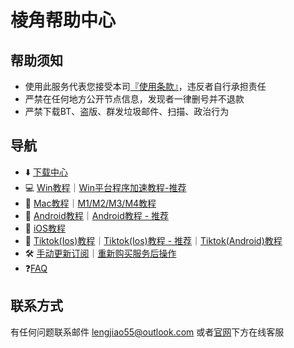 # 棱角帮助中心

## 帮助须知

* 使用此服务代表您接受本司[『使用条款』](https://www.lengjiao.me/terms.html)，违反者自行承担责任
* 严禁在任何地方公开节点信息，发现者一律删号并不退款
* 严禁下载BT、盗版、群发垃圾邮件、扫描、政治行为

## 导航

* ⬇️ [下载中心](wiki/download.md)
* 💻 [Win教程](wiki/win.md)｜[Win平台程序加速教程-推荐](wiki/win-ping-tai-cheng-xu-jia-su-jiao-cheng-tui-jian.md)
* 🍏 [Mac教程](wiki/mac.md)｜[M1/M2/M3/M4教程](wiki/ios.md)
* 📱 [Android教程](wiki/android.md)｜[Android教程 - 推荐](wiki/android-1.md)
* 🍎 [iOS教程](wiki/ios.md)
* 🎵 [Tiktok(Ios)教程](qi-ta-jiao-cheng/ios-ping-tai-shi-yong-tiktok-jiao-cheng.md)｜[Tiktok(Ios)教程 - 推荐](qi-ta-jiao-cheng/ios-ping-tai-shi-yong-tiktok-jiao-cheng-ios16.4-tui-jian.md)｜[Tiktok(Android)教程](qi-ta-jiao-cheng/android-ping-tai-shi-yong-tiktok-jiao-cheng.md)
* 🛠️ [手动更新订阅](chang-jian-wen-ti/geng-xin-ding-yue.md)｜[重新购买服务后操作](chang-jian-wen-ti/zhong-xin-gou-mai-fu-wu-hou-cao-zuo.md)
* ❓[FAQ](chang-jian-wen-ti/faq.md)



## 联系方式

有任何问题联系邮件 lengjiao55@outlook.com 或者[官网](https://www.lengjiao.me)下方在线客服

